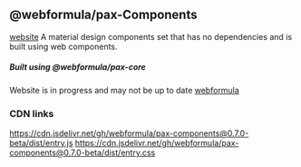 ## @webformula/pax-Components
[website](http://components.webformula.io/)
A material design components set that has no dependencies and is built using web components.


##### Built using @webformula/pax-core
Website is in progress and may not be up to date
[webformula](http://webformula.io/)

### CDN links
https://cdn.jsdelivr.net/gh/webformula/pax-components@0.7.0-beta/dist/entry.js
https://cdn.jsdelivr.net/gh/webformula/pax-components@0.7.0-beta/dist/entry.css
